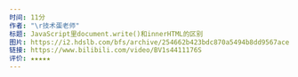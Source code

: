 ```yaml
---
时间: 11分
作者: "\r技术蛋老师"
标题: JavaScript里document.write()和innerHTML的区别 
图片: https://i2.hdslb.com/bfs/archive/254662b423bdc870a5494b8dd9567ace9a141e5f.jpg@480w_300h_1c_!web-space-channel-video.webp
链接: https://www.bilibili.com/video/BV1s4411176S
评价: ★★★★★
---
```

